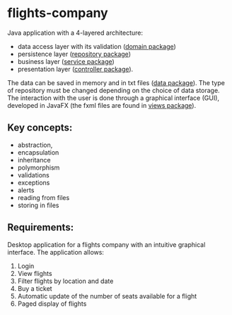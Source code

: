 # flights-company
Java application with a 4-layered architecture: 
- data access layer with its validation ([domain package](https://github.com/Iri25/apm-project-Iri25/tree/main/src/main/java/domain))
- persistence layer ([repository package](https://github.com/Iri25/apm-project-Iri25/tree/main/src/main/java/repository))
- business layer ([service package](https://github.com/Iri25/apm-project-Iri25/tree/main/src/main/java/service))
- presentation layer ([controller package](https://github.com/Iri25/apm-project-Iri25/tree/main/src/main/java/controller)).

The data can be saved in memory and in txt files ([data package](https://github.com/Iri25/apm-project-Iri25/tree/main/data)). The type of repository must be changed depending on the choice of data storage. The interaction with the user is done through a graphical interface (GUI), developed in JavaFX (the fxml files are found in [views package](https://github.com/Iri25/apm-project-Iri25/tree/main/src/main/resources/views)).

## Key concepts: 
- abstraction,
- encapsulation
- inheritance
- polymorphism
- validations
- exceptions
- alerts
- reading from files
- storing in files

## Requirements:
Desktop application for a flights company with an intuitive graphical interface. The application allows:
1. Login
2. View flights
3. Filter flights by location and date
4. Buy a ticket
5. Automatic update of the number of seats available for a flight
6. Paged display of flights


